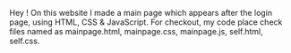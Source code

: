 Hey !
On this website I made a main page which appears after the login page, using HTML, CSS & JavaScript.
For checkout, my code place check files named as mainpage.html, mainpage.css, mainpage.js, self.html, self.css.
